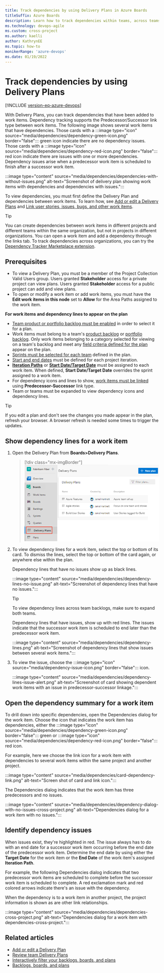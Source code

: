 ```yaml
---
title: Track dependencies by using Delivery Plans in Azure Boards 
titleSuffix: Azure Boards
description: Learn how to track dependencies within teams, across teams, and across projects by using Delivery Plans in Azure Boards.
ms.technology: devops-agile
ms.custom: cross-project  
ms.author: kaelli
author: KathrynEE
ms.topic: how-to
monikerRange: 'azure-devops'
ms.date: 01/19/2022
---
```




# Track dependencies by using Delivery Plans 

[!INCLUDE [version-eq-azure-devops](../../includes/version-eq-azure-devops.md)] 

With Delivery Plans, you can track dependencies that have been added to work items. Dependency tracking supports the Predecessor/Successor link type between work items. The following image shows several work items that have dependencies. Those cards with a :::image type="icon" source="media/dependencies/dependency-green-icon.png" border="false"::: green icon indicate there are no dependency issues. Those cards with a :::image type="icon" source="media/dependencies/dependency-red-icon.png" border="false"::: red icon indicate there are issues with one or more dependencies. Dependency issues arise when a predecessor work item is scheduled to finish after a successor work item. 

:::image type="content" source="media/dependencies/dependencies-with-without-issues.png" alt-text="Screenshot of delivery plan showing work items with dependencies and dependencies with issues.":::

To view dependencies, you must first define the Delivery Plan and dependencies between work items. To learn how, see [Add or edit a Delivery Plans](add-edit-delivery-plan.md) and [Link user stories, issues, bugs, and other work items](../backlogs/add-link.md#link-several-work-items). 
 

> [!TIP]  
> You can create dependencies between work items in different projects and different teams within the same organization, but not in projects in different organizations. You can open a work item and add a dependency through the links tab. To track dependencies across organizations, you can try the [Dependency Tracker Marketplace extension](../extensions/dependency-tracker.md).

## Prerequisites

- To view a Delivery Plan, you must be a member of the Project Collection Valid Users group. Users granted **Stakeholder** access for a private project can view plans. Users granted **Stakeholder** access for a public project can add and view plans.  
- To open or modify a work item or add work items, you must have the **Edit work items in this node** set to **Allow** for the Area Paths assigned to the work item.  

**For work items and dependency lines to appear on the plan** 
- [Team product or portfolio backlog must be enabled](../../organizations/settings/select-backlog-navigation-levels.md) in order to select it for a plan. 
- Work items must belong to a team's [product backlog](../backlogs/create-your-backlog.md) or [portfolio backlog](../backlogs/define-features-epics.md). Only work items belonging to a category selected for viewing on a team's backlog and meet any [field criteria defined for the plan](add-edit-delivery-plan.md#field-criteria) appear on the plan. 
- [Sprints must be selected for each team](../../organizations/settings/set-iteration-paths-sprints.md#select-team-sprints-and-set-the-default-iteration-path) defined in the plan.
- [Start and end dates](../../organizations/settings/set-iteration-paths-sprints.md#add-iterations-and-set-iteration-dates) must be defined for each project iteration.
- [**Iteration Paths**](../sprints/assign-work-sprint.md) or [**Start Date/Target Date**](../queries/query-by-date-or-current-iteration.md#date-and-iteration-path-fields) must be assigned to each work item. When defined, **Start Date/Target Date** overrides the sprint assigned to a work item. 
- For dependency icons and lines to show, [work items must be linked](../backlogs/add-link.md) using **Predecessor-Successor** link type. 
- Team or teams must be expanded to view dependency icons and dependency lines. 

> [!TIP]  
> If you edit a plan and don't see the changes you made appear in the plan, refresh your browser. A browser refresh is needed some times to trigger the updates.  

## Show dependency lines for a work item 

1. Open the Delivery Plan from **Boards>Delivery Plans**. 

	> [!div class="mx-imgBorder"]  
	> ![Screenshot to Open Boards>Plans.](media/plans/open-plans.png) 

1. To view dependency lines for a work item, select the top or bottom of its card. To dismiss the lines, select the top or bottom of the card again, or anywhere else within the plan. 

	Dependency lines that have no issues show up as black lines. 

	:::image type="content" source="media/dependencies/dependency-lines-no-issue.png" alt-text="Screenshot of dependency lines that have no issues.":::

	> [!TIP]    
	> To view dependency lines across team backlogs, make sure to expand both teams.  

	Dependency lines that have issues, show up with red lines. The issues indicate that the successor work item is scheduled to end later than the predecessor work item.  

	:::image type="content" source="media/dependencies/dependency-lines.png" alt-text="Screenshot of dependency lines that show issues between several work items.":::

1. To view the issue, choose the :::image type="icon" source="media/dependency-issue-icon.png" border="false"::: icon. 

	:::image type="content" source="media/dependencies/dependency-lines-issue-alert.png" alt-text="Screenshot of card showing dependent work items with an issue in predecessor-successor linkage.":::

 

## Open the dependency summary for a work item 

To drill down into specific dependencies, open the Dependencies dialog for the work item. Choose the icon that indicates the work item has dependencies, either the :::image type="icon" source="media/dependencies/dependency-green-icon.png" border="false"::: green or :::image type="icon" source="media/dependencies/dependency-red-icon.png" border="false"::: red icon.  

For example, here we choose the link icon for a work item with dependencies to several work items within the same project and another project.   

:::image type="content" source="media/dependencies/card-dependency-link.png" alt-text="Screen shot of card and link icon.":::

The Dependencies dialog indicates that the work item has three predecessors and no issues.

:::image type="content" source="media/dependencies/dependency-dialog-with-no-issues-cross-project.png" alt-text="Dependencies dialog for a work item with no issues.":::

## Identify dependency issues 

When issues exist, they're highlighted in red. The issue always has to do with an end date for a successor work item occurring before the end date of the predecessor work item. Determine the end date by using either the **Target Date** for the work item or the **End Date** of the work item's assigned **Iteration Path**. 

For example, the following Dependencies dialog indicates that two predecessor work items are scheduled to complete before the successor work item is scheduled to complete. A red exclamation mark and red colored arrows indicate there's an issue with the dependency.   

When the dependency is to a work item in another project, the project information is shown as are other link relationships. 

:::image type="content" source="media/dependencies/dependencies-cross-project.png" alt-text="Dependencies dialog for a work item with dependencies-cross-project.":::


## Related articles  

- [Add or edit a Delivery Plan](add-edit-delivery-plan.md)
- [Review team Delivery Plans](review-team-plans.md)
- [Interactively filter your backlogs, boards, and plans](../backlogs/filter-backlogs-boards-plans.md)
- [Backlogs, boards, and plans](../backlogs/backlogs-boards-plans.md)  
 
 